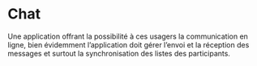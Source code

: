 # Chat
 Une application offrant la possibilité à ces usagers la communication en ligne, bien évidemment l’application doit gérer l’envoi et la réception des messages et surtout la synchronisation des listes des participants.
